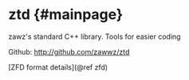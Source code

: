 # ztd {#mainpage}

zawz's standard C++ library. Tools for easier coding

Github: http://github.com/zawwz/ztd    

[ZFD format details](@ref zfd)

